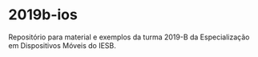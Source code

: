 # 2019b-ios
Repositório para material e exemplos da turma 2019-B da Especialização em Dispositivos Móveis do IESB.
